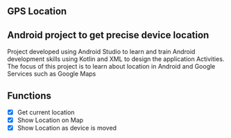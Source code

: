 ## GPS Location

## Android project to get precise device location

Project developed using Android Studio to learn and train Android development skills using Kotlin and XML to design the application Activities. 
The focus of this project is to learn about location in Android and Google Services such as Google Maps

## Functions

- [x] Get current location
- [x] Show Location on Map
- [x] Show Location as device is moved
